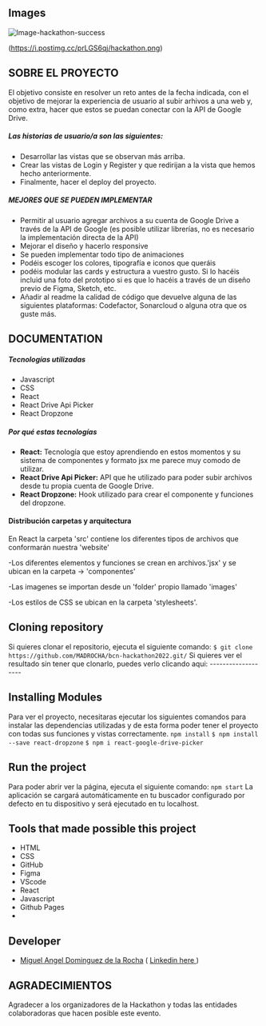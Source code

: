 
## Images

<img src="https://i.postimg.cc/prLGS6qj/hackathon.png" alt="Image-hackathon-success"/>

(https://i.postimg.cc/prLGS6qj/hackathon.png)

## SOBRE EL PROYECTO

El objetivo consiste en resolver un reto antes de la fecha indicada, con el objetivo de mejorar la experiencia de usuario al subir arhivos a una web y, como extra, hacer que estos se puedan conectar con la API de Google Drive.
##### Las historias de usuario/a son las siguientes:
- Desarrollar las vistas que se observan más arriba.
- Crear las vistas de Login y Register y que redirijan a la vista que hemos hecho anteriormente.
- Finalmente, hacer el deploy del proyecto.
##### MEJORES QUE SE PUEDEN IMPLEMENTAR
- Permitir al usuario agregar archivos a su cuenta de Google Drive a través de la API de Google (es posible utilizar librerías, no es necesario la implementación directa de la API)
- Mejorar el diseño y hacerlo responsive
- Se pueden implementar todo tipo de animaciones
- Podéis escoger los colores, tipografía e iconos que queráis
- podéis modular las cards y estructura a vuestro gusto. Si lo hacéis incluid una foto del prototipo si es que lo hacéis a través de un diseño previo de Figma, Sketch, etc.
- Añadir al readme la calidad de código que devuelve alguna de las siguientes plataformas: Codefactor, Sonarcloud o alguna otra que os guste más.
## DOCUMENTATION
##### Tecnologías utilizadas
- Javascript
- CSS
- React
- React Drive Api Picker
- React Dropzone
##### Por qué estas tecnologías
- **React:** Tecnología que estoy aprendiendo en estos momentos y su sistema de componentes y formato jsx me parece muy comodo de utilizar.
- **React Drive Api Picker:** API que he utilizado para poder subir archivos desde tu propia cuenta de Google Drive.
- **React Dropzone:** Hook utilizado para crear el componente y funciones del dropzone.
#### Distribución carpetas y arquitectura

En React la carpeta 'src' contiene los diferentes tipos de archivos que conformarán nuestra 'website'

-Los diferentes elementos y funciones se crean en archivos.'jsx' y se ubican en la carpeta -> 'componentes' 

-Las imagenes se importan desde un 'folder' propio llamado 'images' 

-Los estilos de CSS se ubican en la carpeta 'stylesheets'.
 
## Cloning repository
Si quieres clonar el repositorio, ejecuta el siguiente comando:
`$ git clone https://github.com/MADROCHA/bcn-hackathon2022.git/`
Si quieres ver el resultado sin tener que clonarlo, puedes verlo clicando aqui: -------------------
## Installing Modules
Para ver el proyecto, necesitaras ejecutar los siguientes comandos para instalar las dependencias utilizadas y de esta forma poder tener el proyecto con todas sus funciones y vistas correctamente.
 `npm install`
 `$ npm install --save react-dropzone`
 `$ npm i react-google-drive-picker`
## Run the project
Para poder abrir ver la página, ejecuta el siguiente comando:
 `npm start`
La aplicación se cargará automáticamente en tu buscador configurado por defecto en tu dispositivo y será ejecutado en tu localhost.
## Tools that made possible this project
- HTML
- CSS
- GitHub
- Figma
- VScode
- React
- Javascript
- Github Pages
- 
## Developer
- [Miguel Angel Dominguez de la Rocha](https://github.com/MADROCHA) ( [ Linkedin here ](www.linkedin.com/in/miguel-angel-dominguez-de-la-rocha))
## AGRADECIMIENTOS
 Agradecer a los organizadores de la Hackathon y todas las entidades colaboradoras que hacen posible este evento.
